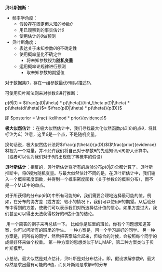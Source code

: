 **贝叶斯推断**：

- 频率学角度：
  - 假设存在固定但未知的参数$\theta$
  - 用已观察到的事实估计$\theta$
  - 使用估计的$\theta$做预测
- 贝叶斯角度：
  - 表达关于未知参数$\theta$的不确定性
  - 使用概率量化不确定性
    - 将未知参数视为**随机变量**
  - 运用概率论规律进行预测
    - 取未知参数的期望值





对于数据集$D$，存在一组参数最优$\theta$用以描述$D$。

可使用贝叶斯法则来对参数$\theta$进行推断：

$p(\theta | D)$ = $\frac{p(D|\theta) * p(\theta)}{\int_\theta p(D|\theta) * p(\theta)d(\theta)}$= $\frac{p(D|\theta) * p(\theta)}{p(D)}$

即 $posterior = \frac{likelihood * prior}{evidence}$



**极大似然估计** ：在极大似然估计中，我们寻找最大化似然函数$p(D|\theta)$的点$\theta$，将其标注为$\hat{\theta}$。注意，这里$\hat{\theta}$是一个点，不是随机变量。

换句话说，极大似然估计法将$\frac{p(\theta)}{p(D)}​$($\frac{prior}{evidence}​$)视为一个常量，并不允许我们将自己对于参数$\theta​$的先验知识$p(\theta)​$带入计算中。（或者可以认为我们对于$\theta​$的出现做了等概率的假设）

**贝叶斯估计**：相反的，贝叶斯估计将所有的后验分布$p(\theta|D)$全都计算了。贝叶斯推断中，将$\theta$视为随机变量。与最大似然估计不同的是，在贝叶斯估计中，我们输入一个概率密度函数，并得到一个概率密度函数（关于参数$\theta$的概率分布），而不是一个MLE中的单点。

对于所获得的分布$p(\theta|D)$中所有可能的$\theta$，我们需要合理地选择最可能的值。例如，在分布的协方差（或方差）较小的情况下，我们可以使用$\theta$的期望。从后验分布中得到的方差，使我们可以表示我们对所选择估计值的信心。如果方差过大，我们甚至可以得出无法获得较好的$\theta$估计值的结论。



 用一个简答的例子来再总结一下。 比如你是班里的班长，你有个问题想知道答案，你可以问所有的班里的学生。 一种方案是，问一个学习最好的同学。 另一种方案是，问所有的同学，然后把答案综合起来，但综合的时候，会按照每个同学的成绩好坏来做个权重。 第一种方案的思想类似于ML,MAP，第二种方案类似于贝叶斯模型。





小总结，最大似然是对点估计，贝叶斯是对分布估计。即，假设求解参数$\theta$，最大似然是求出最有可能的$\theta$值，而贝叶斯则是求解$\theta$的分布